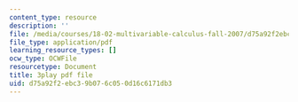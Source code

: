 ```yaml
---
content_type: resource
description: ''
file: /media/courses/18-02-multivariable-calculus-fall-2007/d75a92f2ebc39b076c050d16c6171db3_tzoYhe3H5dM.pdf
file_type: application/pdf
learning_resource_types: []
ocw_type: OCWFile
resourcetype: Document
title: 3play pdf file
uid: d75a92f2-ebc3-9b07-6c05-0d16c6171db3
---
```

